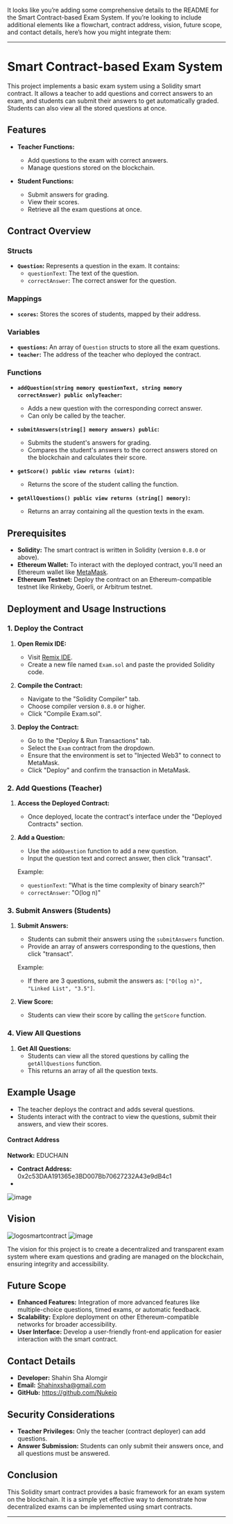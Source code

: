 It looks like you’re adding some comprehensive details to the README for the Smart Contract-based Exam System. If you’re looking to include additional elements like a flowchart, contract address, vision, future scope, and contact details, here’s how you might integrate them:

---

# Smart Contract-based Exam System

This project implements a basic exam system using a Solidity smart contract. It allows a teacher to add questions and correct answers to an exam, and students can submit their answers to get automatically graded. Students can also view all the stored questions at once.

## Features

- **Teacher Functions:**
  - Add questions to the exam with correct answers.
  - Manage questions stored on the blockchain.

- **Student Functions:**
  - Submit answers for grading.
  - View their scores.
  - Retrieve all the exam questions at once.

## Contract Overview

### Structs

- **`Question`:** Represents a question in the exam. It contains:
  - `questionText`: The text of the question.
  - `correctAnswer`: The correct answer for the question.

### Mappings

- **`scores`:** Stores the scores of students, mapped by their address.

### Variables

- **`questions`:** An array of `Question` structs to store all the exam questions.
- **`teacher`:** The address of the teacher who deployed the contract.

### Functions

- **`addQuestion(string memory questionText, string memory correctAnswer) public onlyTeacher`:**
  - Adds a new question with the corresponding correct answer.
  - Can only be called by the teacher.

- **`submitAnswers(string[] memory answers) public`:**
  - Submits the student's answers for grading.
  - Compares the student's answers to the correct answers stored on the blockchain and calculates their score.

- **`getScore() public view returns (uint)`:**
  - Returns the score of the student calling the function.

- **`getAllQuestions() public view returns (string[] memory)`:**
  - Returns an array containing all the question texts in the exam.

## Prerequisites

- **Solidity:** The smart contract is written in Solidity (version `0.8.0` or above).
- **Ethereum Wallet:** To interact with the deployed contract, you'll need an Ethereum wallet like [MetaMask](https://metamask.io/).
- **Ethereum Testnet:** Deploy the contract on an Ethereum-compatible testnet like Rinkeby, Goerli, or Arbitrum testnet.

## Deployment and Usage Instructions

### 1. Deploy the Contract

1. **Open Remix IDE:**
   - Visit [Remix IDE](https://remix.ethereum.org/).
   - Create a new file named `Exam.sol` and paste the provided Solidity code.

2. **Compile the Contract:**
   - Navigate to the "Solidity Compiler" tab.
   - Choose compiler version `0.8.0` or higher.
   - Click "Compile Exam.sol".

3. **Deploy the Contract:**
   - Go to the "Deploy & Run Transactions" tab.
   - Select the `Exam` contract from the dropdown.
   - Ensure that the environment is set to "Injected Web3" to connect to MetaMask.
   - Click "Deploy" and confirm the transaction in MetaMask.

### 2. Add Questions (Teacher)

1. **Access the Deployed Contract:**
   - Once deployed, locate the contract's interface under the "Deployed Contracts" section.

2. **Add a Question:**
   - Use the `addQuestion` function to add a new question.
   - Input the question text and correct answer, then click "transact".

   Example:
   - `questionText`: "What is the time complexity of binary search?"
   - `correctAnswer`: "O(log n)"

### 3. Submit Answers (Students)

1. **Submit Answers:**
   - Students can submit their answers using the `submitAnswers` function.
   - Provide an array of answers corresponding to the questions, then click "transact".

   Example:
   - If there are 3 questions, submit the answers as: `["O(log n)", "Linked List", "3.5"]`.

2. **View Score:**
   - Students can view their score by calling the `getScore` function.

### 4. View All Questions

1. **Get All Questions:**
   - Students can view all the stored questions by calling the `getAllQuestions` function.
   - This returns an array of all the question texts.

## Example Usage

- The teacher deploys the contract and adds several questions.
- Students interact with the contract to view the questions, submit their answers, and view their scores.

#### Contract Address
**Network:** EDUCHAIN
- **Contract Address:** 0x2c53DAA191365e3BD007Bb70627232A43e9dB4c1
- 
![image](https://github.com/user-attachments/assets/4e85ce8e-a728-4699-87e0-024338564145)



## Vision
![logosmartcontract](https://github.com/user-attachments/assets/ddef0856-a12c-413d-9d87-2c6eb3eb4394)
![image](https://github.com/user-attachments/assets/fc23b325-ddc2-4a9e-80aa-28f051532fac)

The vision for this project is to create a decentralized and transparent exam system where exam questions and grading are managed on the blockchain, ensuring integrity and accessibility.

## Future Scope

- **Enhanced Features:** Integration of more advanced features like multiple-choice questions, timed exams, or automatic feedback.
- **Scalability:** Explore deployment on other Ethereum-compatible networks for broader accessibility.
- **User Interface:** Develop a user-friendly front-end application for easier interaction with the smart contract.

## Contact Details

- **Developer:** Shahin Sha Alomgir
- **Email:** Shahinxsha@gmail.com
- **GitHub:** https://github.com/Nukeio

## Security Considerations

- **Teacher Privileges:** Only the teacher (contract deployer) can add questions.
- **Answer Submission:** Students can only submit their answers once, and all questions must be answered.

## Conclusion

This Solidity smart contract provides a basic framework for an exam system on the blockchain. It is a simple yet effective way to demonstrate how decentralized exams can be implemented using smart contracts.

---
